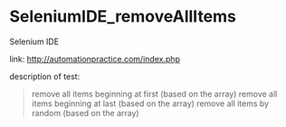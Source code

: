 # SeleniumIDE_removeAllItems

Selenium IDE

link:
http://automationpractice.com/index.php

description of test:
> remove all items beginning at first (based on the array)
> remove all items beginning at last (based on the array)
> remove all items by random (based on the array)
